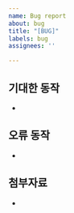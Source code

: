 ```yaml
---
name: Bug report
about: bug
title: "[BUG]"
labels: bug
assignees: ''

---
```


## 기대한 동작
- 
## 오류 동작
- 
## 첨부자료
-
